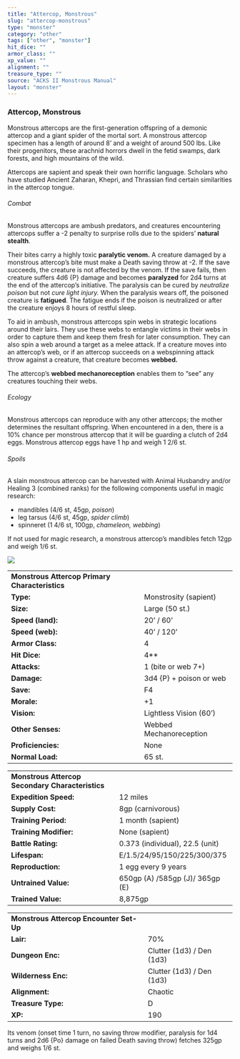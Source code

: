 ```yaml
---
title: "Attercop, Monstrous"
slug: "attercop-monstrous"
type: "monster"
category: "other"
tags: ["other", "monster"]
hit_dice: ""
armor_class: ""
xp_value: ""
alignment: ""
treasure_type: ""
source: "ACKS II Monstrous Manual"
layout: "monster"
---
```


### Attercop, Monstrous

Monstrous attercops are the first-generation offspring of a demonic attercop and a giant spider of
the mortal sort. A monstrous attercop specimen has a length of around 8’ and a weight of around 500
lbs. Like their progenitors, these arachnid horrors dwell in the fetid swamps, dark forests, and
high mountains of the wild.

Attercops are sapient and speak their own horrific language. Scholars who have studied Ancient
Zaharan, Khepri, and Thrassian find certain similarities in the attercop tongue.

###### Combat

Monstrous attercops are ambush predators, and creatures encountering attercops suffer a -2 penalty
to surprise rolls due to the spiders’ **natural stealth**.

Their bites carry a highly toxic **paralytic venom.** A creature damaged by a monstrous attercop’s
bite must make a Death saving throw at -2. If the save succeeds, the creature is not affected by the
venom. If the save fails, then creature suffers 4d6 {P} damage and becomes **paralyzed** for 2d4
turns at the end of the attercop’s initiative. The paralysis can be cured by *neutralize poison* but
not *cure light injury.* When the paralysis wears off, the poisoned creature is **fatigued**. The
fatigue ends if the poison is neutralized or after the creature enjoys 8 hours of restful sleep.

To aid in ambush, monstrous attercops spin webs in strategic locations around their lairs. They use
these webs to entangle victims in their webs in order to capture them and keep them fresh for later
consumption. They can also spin a web around a target as a melee attack. If a creature moves into an
attercop’s web, or if an attercop succeeds on a webspinning attack throw against a creature, that
creature becomes **webbed.**

The attercop’s **webbed mechanoreception** enables them to “see” any creatures touching their webs.

###### Ecology

Monstrous attercops can reproduce with any other attercops; the mother determines the resultant
offspring. When encountered in a den, there is a 10% chance per monstrous attercop that it will be
guarding a clutch of 2d4 eggs. Monstrous attercop eggs have 1 hp and weigh 1 2/6 st.

###### Spoils

A slain monstrous attercop can be harvested with Animal Husbandry and/or Healing 3 (combined ranks)
for the following components useful in magic research:

* mandibles (4/6 st, 45gp, *poison*)
* leg tarsus (4/6 st, 45gp, *spider climb*)
* spinneret (1 4/6 st, 100gp, *chameleon, webbing*)

If not used for magic research, a monstrous attercop’s mandibles fetch 12gp and weigh 1/6 st.

![](data:image/png;base64...)

|  |  |
| --- | --- |
| **Monstrous Attercop Primary Characteristics** | |
| **Type:** | Monstrosity (sapient) |
| **Size:** | Large (50 st.) |
| **Speed (land):** | 20’ / 60’ |
| **Speed (web):** | 40’ / 120’ |
| **Armor Class:** | 4 |
| **Hit Dice:** | 4\*\* |
| **Attacks:** | 1 (bite or web 7+) |
| **Damage:** | 3d4 {P} + poison or web |
| **Save:** | F4 |
| **Morale:** | +1 |
| **Vision:** | Lightless Vision (60’) |
| **Other Senses:** | Webbed Mechanoreception |
| **Proficiencies:** | None |
| **Normal Load:** | 65 st. |

|  |  |
| --- | --- |
| **Monstrous Attercop Secondary Characteristics** | |
| **Expedition Speed:** | 12 miles |
| **Supply Cost:** | 8gp (carnivorous) |
| **Training Period:** | 1 month (sapient) |
| **Training Modifier:** | None (sapient) |
| **Battle Rating:** | 0.373 (individual), 22.5 (unit) |
| **Lifespan:** | E/1.5/24/95/150/225/300/375 |
| **Reproduction:** | 1 egg every 9 years |
| **Untrained Value:** | 650gp (A) /585gp (J)/ 365gp (E) |
| **Trained Value:** | 8,875gp |

|  |  |
| --- | --- |
| **Monstrous Attercop Encounter Set-Up** | |
| **Lair:** | 70% |
| **Dungeon Enc:** | Clutter (1d3) / Den (1d3) |
| **Wilderness Enc:** | Clutter (1d3) / Den (1d3) |
| **Alignment:** | Chaotic |
| **Treasure Type:** | D |
| **XP:** | 190 |

Its venom (onset time 1 turn, no saving throw modifier, paralysis for 1d4 turns and 2d6 {Po} damage
on failed Death saving throw) fetches 325gp and weighs 1/6 st.
